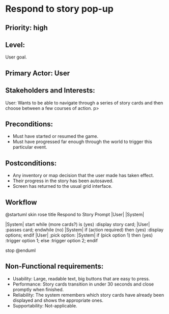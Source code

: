 # Respond to story pop-up

## Priority: high
## Level: 
<p>
User goal.
</p>

## Primary Actor: User

## Stakeholders and Interests:
<p>
User: Wants to be able to navigate through a series of story cards and then choose between a few courses of action. p>

## Preconditions:

<ul>
<li>Must have started or resumed the game. </li>
<li>Must have progressed far enough through the world to trigger this particular event.</li>
</ul>

## Postconditions:

<ul>
<li>Any inventory or map decision that the user made has taken effect.</li>
<li>Their progress in the story has been autosaved.</li>
<li>Screen has returned to the usual grid interface.</li>
</ul>

## Workflow
@startuml
skin rose
title Respond to Story Prompt
|User|
|System|

|System|
start
while (more cards?) is (yes)
    :display story card;
    |User|
    :passes card;
endwhile (no)
|System|
if (action required) then (yes)
    :display options;
endif
|User|
;pick option:
|System|
if (pick option 1) then (yes)
    :trigger option 1;
else
    :trigger option 2;
endif

stop
@enduml

## Non-Functional requirements:
<ul>
<li>Usability: Large, readable text, big buttons that are easy to press. </li>
<li>Performance: Story cards transition in under 30 seconds and close promptly when finished.</li>
<li>Reliability: The system remembers which story cards have already been displayed and shows the appropriate ones.</li>
<li>Supportability: Not-applicable. </li>
</ul>